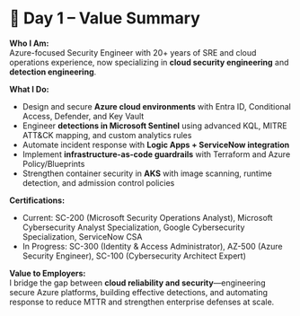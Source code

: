 # 📄 Day 1 – Value Summary

**Who I Am:**  
Azure-focused Security Engineer with 20+ years of SRE and cloud operations experience, now specializing in **cloud security engineering** and **detection engineering**.

**What I Do:**  
- Design and secure **Azure cloud environments** with Entra ID, Conditional Access, Defender, and Key Vault  
- Engineer **detections in Microsoft Sentinel** using advanced KQL, MITRE ATT&CK mapping, and custom analytics rules  
- Automate incident response with **Logic Apps + ServiceNow integration**  
- Implement **infrastructure-as-code guardrails** with Terraform and Azure Policy/Blueprints  
- Strengthen container security in **AKS** with image scanning, runtime detection, and admission control policies  

**Certifications:**  
- Current: SC-200 (Microsoft Security Operations Analyst), Microsoft Cybersecurity Analyst Specialization, Google Cybersecurity Specialization, ServiceNow CSA  
- In Progress: SC-300 (Identity & Access Administrator), AZ-500 (Azure Security Engineer), SC-100 (Cybersecurity Architect Expert)  

**Value to Employers:**  
I bridge the gap between **cloud reliability and security**—engineering secure Azure platforms, building effective detections, and automating response to reduce MTTR and strengthen enterprise defenses at scale.
